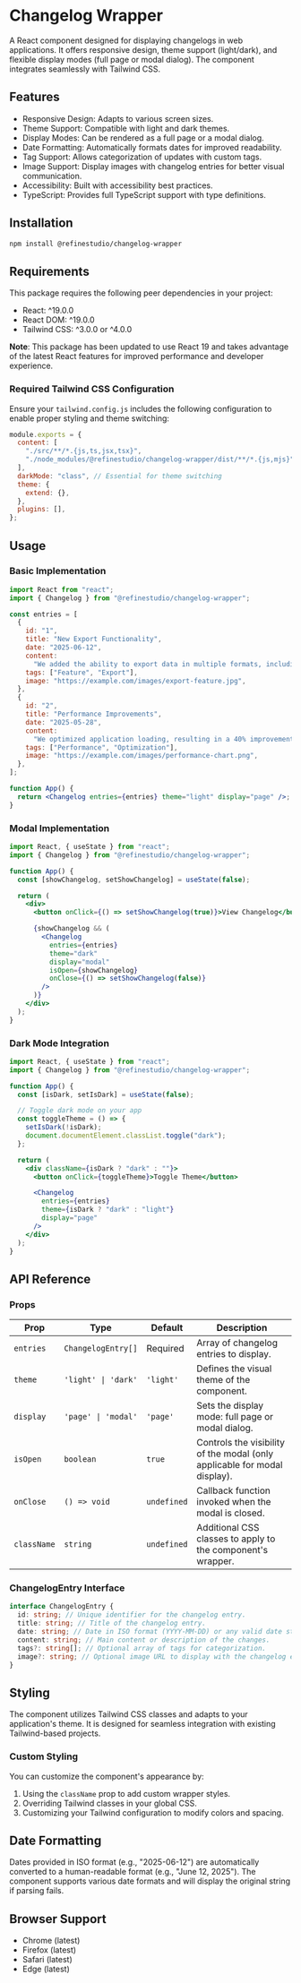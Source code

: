 # Changelog Wrapper

A React component designed for displaying changelogs in web applications. It offers responsive design, theme support (light/dark), and flexible display modes (full page or modal dialog). The component integrates seamlessly with Tailwind CSS.

## Features

- Responsive Design: Adapts to various screen sizes.
- Theme Support: Compatible with light and dark themes.
- Display Modes: Can be rendered as a full page or a modal dialog.
- Date Formatting: Automatically formats dates for improved readability.
- Tag Support: Allows categorization of updates with custom tags.
- Image Support: Display images with changelog entries for better visual communication.
- Accessibility: Built with accessibility best practices.
- TypeScript: Provides full TypeScript support with type definitions.

## Installation

```bash
npm install @refinestudio/changelog-wrapper
```

## Requirements

This package requires the following peer dependencies in your project:

- React: ^19.0.0
- React DOM: ^19.0.0
- Tailwind CSS: ^3.0.0 or ^4.0.0

**Note**: This package has been updated to use React 19 and takes advantage of the latest React features for improved performance and developer experience.

### Required Tailwind CSS Configuration

Ensure your `tailwind.config.js` includes the following configuration to enable proper styling and theme switching:

```javascript
module.exports = {
  content: [
    "./src/**/*.{js,ts,jsx,tsx}",
    "./node_modules/@refinestudio/changelog-wrapper/dist/**/*.{js,mjs}",
  ],
  darkMode: "class", // Essential for theme switching
  theme: {
    extend: {},
  },
  plugins: [],
};
```

## Usage

### Basic Implementation

```jsx
import React from "react";
import { Changelog } from "@refinestudio/changelog-wrapper";

const entries = [
  {
    id: "1",
    title: "New Export Functionality",
    date: "2025-06-12",
    content:
      "We added the ability to export data in multiple formats, including CSV, JSON, and PDF.",
    tags: ["Feature", "Export"],
    image: "https://example.com/images/export-feature.jpg",
  },
  {
    id: "2",
    title: "Performance Improvements",
    date: "2025-05-28",
    content:
      "We optimized application loading, resulting in a 40% improvement in startup speed.",
    tags: ["Performance", "Optimization"],
    image: "https://example.com/images/performance-chart.png",
  },
];

function App() {
  return <Changelog entries={entries} theme="light" display="page" />;
}
```

### Modal Implementation

```jsx
import React, { useState } from "react";
import { Changelog } from "@refinestudio/changelog-wrapper";

function App() {
  const [showChangelog, setShowChangelog] = useState(false);

  return (
    <div>
      <button onClick={() => setShowChangelog(true)}>View Changelog</button>

      {showChangelog && (
        <Changelog
          entries={entries}
          theme="dark"
          display="modal"
          isOpen={showChangelog}
          onClose={() => setShowChangelog(false)}
        />
      )}
    </div>
  );
}
```

### Dark Mode Integration

```jsx
import React, { useState } from "react";
import { Changelog } from "@refinestudio/changelog-wrapper";

function App() {
  const [isDark, setIsDark] = useState(false);

  // Toggle dark mode on your app
  const toggleTheme = () => {
    setIsDark(!isDark);
    document.documentElement.classList.toggle("dark");
  };

  return (
    <div className={isDark ? "dark" : ""}>
      <button onClick={toggleTheme}>Toggle Theme</button>

      <Changelog
        entries={entries}
        theme={isDark ? "dark" : "light"}
        display="page"
      />
    </div>
  );
}
```

## API Reference

### Props

| Prop        | Type                | Default     | Description                                                               |
| ----------- | ------------------- | ----------- | ------------------------------------------------------------------------- |
| `entries`   | `ChangelogEntry[]`  | Required    | Array of changelog entries to display.                                    |
| `theme`     | `'light' \| 'dark'` | `'light'`   | Defines the visual theme of the component.                                |
| `display`   | `'page' \| 'modal'` | `'page'`    | Sets the display mode: full page or modal dialog.                         |
| `isOpen`    | `boolean`           | `true`      | Controls the visibility of the modal (only applicable for modal display). |
| `onClose`   | `() => void`        | `undefined` | Callback function invoked when the modal is closed.                       |
| `className` | `string`            | `undefined` | Additional CSS classes to apply to the component's wrapper.               |

### ChangelogEntry Interface

```typescript
interface ChangelogEntry {
  id: string; // Unique identifier for the changelog entry.
  title: string; // Title of the changelog entry.
  date: string; // Date in ISO format (YYYY-MM-DD) or any valid date string.
  content: string; // Main content or description of the changes.
  tags?: string[]; // Optional array of tags for categorization.
  image?: string; // Optional image URL to display with the changelog entry.
}
```

## Styling

The component utilizes Tailwind CSS classes and adapts to your application's theme. It is designed for seamless integration with existing Tailwind-based projects.

### Custom Styling

You can customize the component's appearance by:

1.  Using the `className` prop to add custom wrapper styles.
2.  Overriding Tailwind classes in your global CSS.
3.  Customizing your Tailwind configuration to modify colors and spacing.

## Date Formatting

Dates provided in ISO format (e.g., "2025-06-12") are automatically converted to a human-readable format (e.g., "June 12, 2025"). The component supports various date formats and will display the original string if parsing fails.

## Browser Support

- Chrome (latest)
- Firefox (latest)
- Safari (latest)
- Edge (latest)
